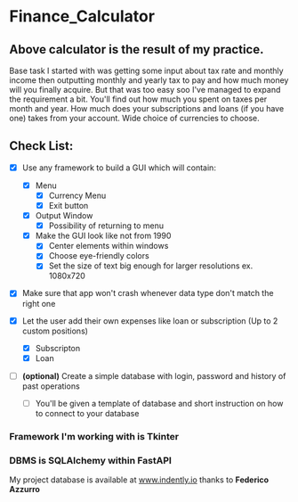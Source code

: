 # Finance_Calculator

## Above calculator is the result of my practice.
Base task I started with was getting some input about tax rate and monthly income 
then outputting monthly and yearly tax to pay and how much money will you finally acquire. But that was too easy soo I've managed to expand the requirement a bit. You'll find out how much you spent on taxes per month and year. How much does your subscriptions and loans (if you have one) takes from your account. Wide choice of currencies to choose.

## Check List:

- [X] Use any framework to build a GUI which will contain:
    - [X] Menu
	 	- [X] Currency Menu
        - [X] Exit button 
    - [X] Output Window
        - [X] Possibility of returning to menu
    - [X] Make the GUI look like not from 1990
		- [X] Center elements within windows
		- [X] Choose eye-friendly colors
		- [X] Set the size of text big enough for larger resolutions ex. 1080x720

- [X] Make sure that app won't crash whenever data type don't match the right one

- [X] Let the user add their own expenses like loan or subscription (Up to 2 custom positions)
	- [X] Subscripton
	- [X] Loan

- [ ] **\(optional)** Create a simple database with login, password and history of past operations
	- [ ] You'll be given a template of database and short instruction on how to connect to your database

### Framework I'm working with is Tkinter
### DBMS is SQLAlchemy within FastAPI

My project database is available at www.indently.io thanks to **Federico Azzurro**